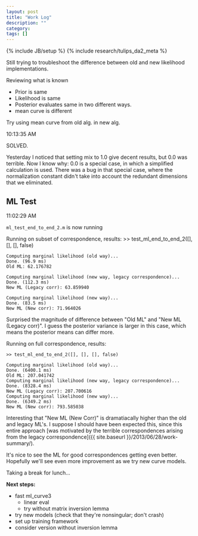 ```yaml
---
layout: post
title: "Work Log"
description: ""
category: 
tags: []
---
```

{% include JB/setup %}
{% include research/tulips_da2_meta %}

Still trying to troubleshoot the difference between old and new likelihood implementations.

Reviewing what is known

* Prior is same
* Likelihood is same
* Posterior evaluates same in two different ways.
* mean curve is different

Try using mean curve from old alg. in new alg.


10:13:35 AM

SOLVED.

Yesterday I noticed that setting mix to 1.0 give decent results, but 0.0 was terrible.  Now I know why: 0.0 is a special case, in which a simplified calculation is used.  There was a bug in that special case, where the normalization constant didn't take into account the redundant dimensions that we eliminated.

ML Test
---------

11:02:29 AM

`ml_test_end_to_end_2.m` is now running

Running on subset of correspondence, results:
    >> test_ml_end_to_end_2([], [], [], false)
    
    Computing marginal likelihood (old way)...  
    Done. (96.9 ms)  
    Old ML: 62.176782
    
    Computing marginal likelihood (new way, legacy correspondence)...  
    Done. (112.3 ms)  
    New ML (Legacy corr): 63.859940
    
    Computing marginal likelihood (new way)...  
    Done. (83.5 ms)  
    New ML (New corr): 71.964026

Surprised the magnitude of difference between "Old ML" and "New ML (Legacy corr)".  I guess the posterior variance is larger in this case, which means the posterior means can differ more.

Running on full correspondence, results:

    >> test_ml_end_to_end_2([], [], [], false)
    
    Computing marginal likelihood (old way)...
    Done. (6400.1 ms)
    Old ML: 207.041742
    Computing marginal likelihood (new way, legacy correspondence)...
    Done. (8328.4 ms)
    New ML (Legacy corr): 207.700616
    Computing marginal likelihood (new way)...
    Done. (6349.2 ms)
    New ML (New corr): 793.585038

Interesting that "New ML (New Corr)" is dramatiacally higher than the old and legacy ML's.  I suppose I should have been expected this, since this entire approach [was motivated by the terrible correspondences arising from the legacy correspondence]({{ site.baseurl }}/2013/06/28/work-summary/).  

It's nice to see the ML for good correspondences getting even better.  Hopefully we'll see even more improvement as we try new curve models.

Taking a break for lunch...

**Next steps:**

* fast ml_curve3
    * linear eval
    * try without matrix inversion lemma
* try new models (check that they're nonsingular; don't crash)
* set up training framework
* consider version without inversion lemma


